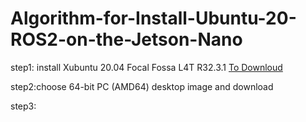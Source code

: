 # Algorithm-for-Install-Ubuntu-20-ROS2-on-the-Jetson-Nano


step1: install Xubuntu 20.04 Focal Fossa L4T R32.3.1 [To Downloud](https://cdimage.ubuntu.com/xubuntu/releases/20.04/release/) 

step2:choose 64-bit PC (AMD64) desktop image and download

step3: 
